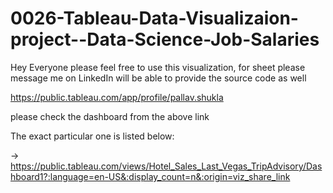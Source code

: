 # 0026-Tableau-Data-Visualizaion-project--Data-Science-Job-Salaries


Hey Everyone please feel free to use this visualization, for sheet please message me on LinkedIn will be able to provide the source code as well

https://public.tableau.com/app/profile/pallav.shukla

please check the dashboard from the above link

The exact particular one is listed below:

-> https://public.tableau.com/views/Hotel_Sales_Last_Vegas_TripAdvisory/Dashboard1?:language=en-US&:display_count=n&:origin=viz_share_link
